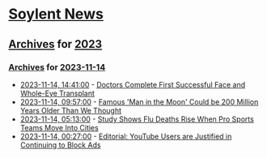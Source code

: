 # [Soylent News](../../../README.md)

## [Archives](../../index.md) for [2023](../index.md)

### [Archives](../../index.md) for [2023-11-14](index.md)

* [2023-11-14, 14:41:00](https://soylentnews.org/article.pl?sid=23/11/13/0954221&from=rss) - [Doctors Complete First Successful Face and Whole-Eye Transplant](https://soylentnews.org/article.pl?sid=23/11/13/0954221&from=rss)
* [2023-11-14, 09:57:00](https://soylentnews.org/article.pl?sid=23/11/12/2352254&from=rss) - [Famous 'Man in the Moon' Could be 200 Million Years Older Than We Thought](https://soylentnews.org/article.pl?sid=23/11/12/2352254&from=rss)
* [2023-11-14, 05:13:00](https://soylentnews.org/article.pl?sid=23/11/12/2351220&from=rss) - [Study Shows Flu Deaths Rise When Pro Sports Teams Move Into Cities](https://soylentnews.org/article.pl?sid=23/11/12/2351220&from=rss)
* [2023-11-14, 00:27:00](https://soylentnews.org/article.pl?sid=23/11/12/2344223&from=rss) - [Editorial: YouTube Users are Justified in Continuing to Block Ads](https://soylentnews.org/article.pl?sid=23/11/12/2344223&from=rss)
